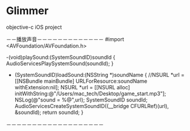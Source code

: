 # Glimmer
objective-c iOS project


－－播放声音－－－－－－－－－－－－－
#import <AVFoundation/AVFoundation.h>

-(void)playSound:(SystemSoundID)soundId
{
    AudioServicesPlaySystemSound(soundId);
}

- (SystemSoundID)loadSound:(NSString *)soundName
{
    //NSURL *url = [[NSBundle mainBundle] URLForResource:soundName withExtension:nil];
    NSURL *url = [[NSURL alloc] initWithString:@"/Users/mac_tech/Desktop/game_start.mp3"];
    NSLog(@"sound = %@",url);
    SystemSoundID soundId;
    AudioServicesCreateSystemSoundID((__bridge CFURLRef)(url), &soundId);
    return soundId;
}

－－－－－－－－－－－－－－－－－－－
